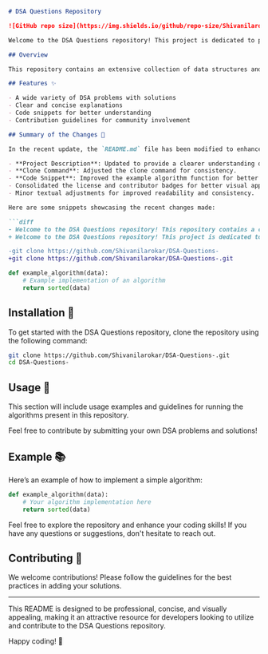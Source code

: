 ```markdown
# DSA Questions Repository

![GitHub repo size](https://img.shields.io/github/repo-size/Shivanilarokar/DSA-Questions-) ![GitHub contributors](https://img.shields.io/github/contributors/Shivanilarokar/DSA-Questions-) ![GitHub issues](https://img.shields.io/github/issues/Shivanilarokar/DSA-Questions-)

Welcome to the DSA Questions repository! This project is dedicated to providing a comprehensive collection of Data Structures and Algorithms (DSA) problems and their solutions. Whether you are a beginner or an experienced developer, this repository will help you enhance your coding skills. 🚀

## Overview

This repository contains an extensive collection of data structures and algorithms designed to help you master coding interviews and improve your problem-solving skills.

## Features ✨

- A wide variety of DSA problems with solutions
- Clear and concise explanations
- Code snippets for better understanding
- Contribution guidelines for community involvement

## Summary of the Changes 📝

In the recent update, the `README.md` file has been modified to enhance clarity and improve the overall presentation of the repository:

- **Project Description**: Updated to provide a clearer understanding of the repository's purpose.
- **Clone Command**: Adjusted the clone command for consistency.
- **Code Snippet**: Improved the example algorithm function for better clarity.
- Consolidated the license and contributor badges for better visual appeal.
- Minor textual adjustments for improved readability and consistency.

Here are some snippets showcasing the recent changes made:

```diff
- Welcome to the DSA Questions repository! This repository contains a collection of data structures and algorithms designed to help you master coding interviews and improve your problem-solving skills.
+ Welcome to the DSA Questions repository! This project is dedicated to providing a comprehensive collection of Data Structures and Algorithms (DSA) problems and their solutions. Whether you are a beginner or an experienced developer, this repository will help you enhance your coding skills.
```

```diff
-git clone https://github.com/Shivanilarokar/DSA-Questions-
+git clone https://github.com/Shivanilarokar/DSA-Questions-.git
```

```python
def example_algorithm(data):
    # Example implementation of an algorithm
    return sorted(data)
```

## Installation 🔧

To get started with the DSA Questions repository, clone the repository using the following command:

```bash
git clone https://github.com/Shivanilarokar/DSA-Questions-.git
cd DSA-Questions-
```

## Usage 🚀

This section will include usage examples and guidelines for running the algorithms present in this repository.

Feel free to contribute by submitting your own DSA problems and solutions!

## Example 📚

Here’s an example of how to implement a simple algorithm:

```python
def example_algorithm(data):
    # Your algorithm implementation here
    return sorted(data)
```

Feel free to explore the repository and enhance your coding skills! If you have any questions or suggestions, don't hesitate to reach out.

## Contributing 🤝

We welcome contributions! Please follow the guidelines for the best practices in adding your solutions.

---

This README is designed to be professional, concise, and visually appealing, making it an attractive resource for developers looking to utilize and contribute to the DSA Questions repository.

Happy coding! 🎉
```